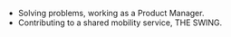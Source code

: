 - Solving problems, working as a Product Manager.
- Contributing to a shared mobility service, THE SWING.
